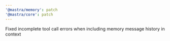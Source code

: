 ```yaml
---
'@mastra/memory': patch
'@mastra/core': patch
---
```


Fixed incomplete tool call errors when including memory message history in context

